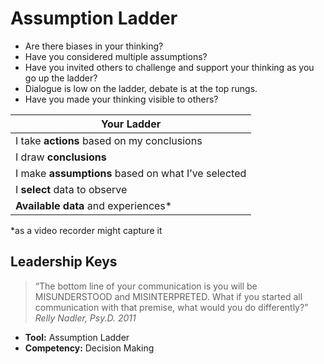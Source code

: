 # Assumption Ladder

* Are there biases in your thinking?
* Have you considered multiple assumptions?
* Have you invited others to challenge and support your thinking as you go up the ladder?
* Dialogue is low on the ladder, debate is at the top rungs.
* Have you made your thinking visible to others?

| Your Ladder |
| ----------- |
| I take **actions** based on my conclusions |
| I draw **conclusions** |
| I make **assumptions** based on what I’ve selected |
| I **select** data to observe |
| **Available data** and experiences* |

*as a video recorder might capture it

## Leadership Keys

> “The bottom line of your communication is you will be MISUNDERSTOOD and MISINTERPRETED. What if you started all communication with that premise, what would you do differently?” _Relly Nadler, Psy.D. 2011_

* **Tool:** Assumption Ladder
* **Competency:** Decision Making